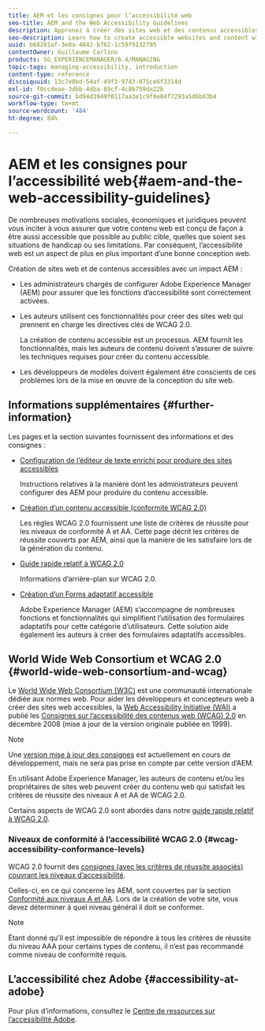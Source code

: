 ```yaml
---
title: AEM et les consignes pour l’accessibilité web
seo-title: AEM and the Web Accessibility Guidelines
description: Apprenez à créer des sites web et des contenus accessibles avec AEM.
seo-description: Learn how to create accessible websites and content with AEM.
uuid: b68281af-3e8a-4842-b762-1c59f9132795
contentOwner: Guillaume Carlino
products: SG_EXPERIENCEMANAGER/6.4/MANAGING
topic-tags: managing-accessibility, introduction
content-type: reference
discoiquuid: 13c7e0bd-54af-49f3-9743-075ce6f3314d
exl-id: f0ccdeae-3dbb-4dba-89cf-4c8b759da22b
source-git-commit: bd94d3949f0117aa3e1c9f0e84f7293a5d6b03b4
workflow-type: tm+mt
source-wordcount: '484'
ht-degree: 84%

---
```


# AEM et les consignes pour l’accessibilité web{#aem-and-the-web-accessibility-guidelines}

De nombreuses motivations sociales, économiques et juridiques peuvent vous inciter à vous assurer que votre contenu web est conçu de façon à être aussi accessible que possible au public cible, quelles que soient ses situations de handicap ou ses limitations. Par conséquent, l’accessibilité web est un aspect de plus en plus important d’une bonne conception web.

Création de sites web et de contenus accessibles avec un impact AEM :

* Les administrateurs chargés de configurer Adobe Experience Manager (AEM) pour assurer que les fonctions d’accessibilité sont correctement activées.
* Les auteurs utilisent ces fonctionnalités pour créer des sites web qui prennent en charge les directives clés de WCAG 2.0.

   La création de contenu accessible est un processus. AEM fournit les fonctionnalités, mais les auteurs de contenu doivent s’assurer de suivre les techniques requises pour créer du contenu accessible.

* Les développeurs de modèles doivent également être conscients de ces problèmes lors de la mise en œuvre de la conception du site web.

## Informations supplémentaires {#further-information}

Les pages et la section suivantes fournissent des informations et des consignes :

* [Configuration de l’éditeur de texte enrichi pour produire des sites accessibles](/help/sites-administering/rte-accessible-content.md)

   Instructions relatives à la manière dont les administrateurs peuvent configurer des AEM pour produire du contenu accessible.

* [Création d’un contenu accessible (conformité WCAG 2.0)](/help/sites-authoring/creating-accessible-content.md)

   Les règles WCAG 2.0 fournissent une liste de critères de réussite pour les niveaux de conformité A et AA. Cette page décrit les critères de réussite couverts par AEM, ainsi que la manière de les satisfaire lors de la génération du contenu.

* [Guide rapide relatif à WCAG 2.0](/help/managing/qg-wcag.md)

   Informations d’arrière-plan sur WCAG 2.0.

* [Création d’un Forms adaptatif accessible](/help/forms/using/creating-accessible-adaptive-forms.md)

   Adobe Experience Manager (AEM) s’accompagne de nombreuses fonctions et fonctionnalités qui simplifient l’utilisation des formulaires adaptatifs pour cette catégorie d’utilisateurs. Cette solution aide également les auteurs à créer des formulaires adaptatifs accessibles.

## World Wide Web Consortium et WCAG 2.0 {#world-wide-web-consortium-and-wcag}

Le [World Wide Web Consortium (W3C)](https://www.w3.org/) est une communauté internationale dédiée aux normes web. Pour aider les développeurs et concepteurs web à créer des sites web accessibles, la [Web Accessibility Initiative (WAI)](https://www.w3.org/WAI/) a publié les [Consignes sur l’accessibilité des contenus web (WCAG) 2.0](https://www.w3.org/TR/WCAG20/) en décembre 2008 (mise à jour de la version originale publiée en 1999).

>[!NOTE]
>
>Une [version mise à jour des consignes](https://www.w3.org/TR/WCAG21/) est actuellement en cours de développement, mais ne sera pas prise en compte par cette version d’AEM.

En utilisant Adobe Experience Manager, les auteurs de contenu et/ou les propriétaires de sites web peuvent créer du contenu web qui satisfait les critères de réussite des niveaux A et AA de WCAG 2.0.

Certains aspects de WCAG 2.0 sont abordés dans notre [guide rapide relatif à WCAG 2.0](/help/managing/qg-wcag.md).

### Niveaux de conformité à l’accessibilité WCAG 2.0 {#wcag-accessibility-conformance-levels}

WCAG 2.0 fournit des [consignes (avec les critères de réussite associés) couvrant les niveaux d’accessibilité](https://www.w3.org/TR/UNDERSTANDING-WCAG20/conformance.html).

Celles-ci, en ce qui concerne les AEM, sont couvertes par la section [Conformité aux niveaux A et AA](/help/sites-authoring/creating-accessible-content.md). Lors de la création de votre site, vous devez déterminer à quel niveau général il doit se conformer.

>[!NOTE]
>
>Étant donné qu’il est impossible de répondre à tous les critères de réussite du niveau AAA pour certains types de contenu, il n’est pas recommandé comme niveau de conformité requis.

## L’accessibilité chez Adobe  {#accessibility-at-adobe}

Pour plus d’informations, consultez le [Centre de ressources sur l’accessibilité Adobe](https://www.adobe.com/accessibility/).
